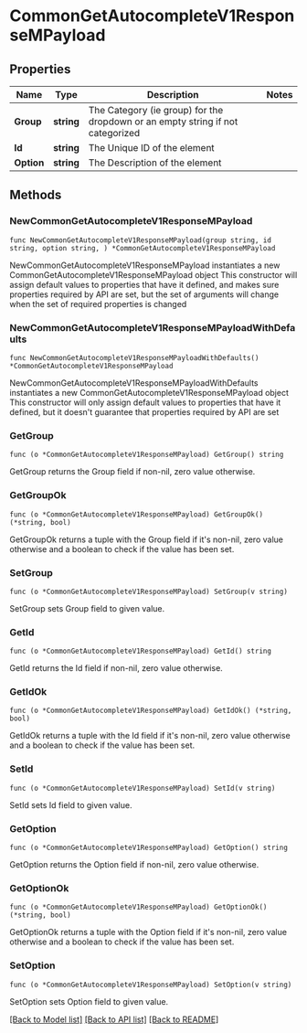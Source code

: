 # CommonGetAutocompleteV1ResponseMPayload

## Properties

Name | Type | Description | Notes
------------ | ------------- | ------------- | -------------
**Group** | **string** | The Category (ie group) for the dropdown or an empty string if not categorized | 
**Id** | **string** | The Unique ID of the element | 
**Option** | **string** | The Description of the element | 

## Methods

### NewCommonGetAutocompleteV1ResponseMPayload

`func NewCommonGetAutocompleteV1ResponseMPayload(group string, id string, option string, ) *CommonGetAutocompleteV1ResponseMPayload`

NewCommonGetAutocompleteV1ResponseMPayload instantiates a new CommonGetAutocompleteV1ResponseMPayload object
This constructor will assign default values to properties that have it defined,
and makes sure properties required by API are set, but the set of arguments
will change when the set of required properties is changed

### NewCommonGetAutocompleteV1ResponseMPayloadWithDefaults

`func NewCommonGetAutocompleteV1ResponseMPayloadWithDefaults() *CommonGetAutocompleteV1ResponseMPayload`

NewCommonGetAutocompleteV1ResponseMPayloadWithDefaults instantiates a new CommonGetAutocompleteV1ResponseMPayload object
This constructor will only assign default values to properties that have it defined,
but it doesn't guarantee that properties required by API are set

### GetGroup

`func (o *CommonGetAutocompleteV1ResponseMPayload) GetGroup() string`

GetGroup returns the Group field if non-nil, zero value otherwise.

### GetGroupOk

`func (o *CommonGetAutocompleteV1ResponseMPayload) GetGroupOk() (*string, bool)`

GetGroupOk returns a tuple with the Group field if it's non-nil, zero value otherwise
and a boolean to check if the value has been set.

### SetGroup

`func (o *CommonGetAutocompleteV1ResponseMPayload) SetGroup(v string)`

SetGroup sets Group field to given value.


### GetId

`func (o *CommonGetAutocompleteV1ResponseMPayload) GetId() string`

GetId returns the Id field if non-nil, zero value otherwise.

### GetIdOk

`func (o *CommonGetAutocompleteV1ResponseMPayload) GetIdOk() (*string, bool)`

GetIdOk returns a tuple with the Id field if it's non-nil, zero value otherwise
and a boolean to check if the value has been set.

### SetId

`func (o *CommonGetAutocompleteV1ResponseMPayload) SetId(v string)`

SetId sets Id field to given value.


### GetOption

`func (o *CommonGetAutocompleteV1ResponseMPayload) GetOption() string`

GetOption returns the Option field if non-nil, zero value otherwise.

### GetOptionOk

`func (o *CommonGetAutocompleteV1ResponseMPayload) GetOptionOk() (*string, bool)`

GetOptionOk returns a tuple with the Option field if it's non-nil, zero value otherwise
and a boolean to check if the value has been set.

### SetOption

`func (o *CommonGetAutocompleteV1ResponseMPayload) SetOption(v string)`

SetOption sets Option field to given value.



[[Back to Model list]](../README.md#documentation-for-models) [[Back to API list]](../README.md#documentation-for-api-endpoints) [[Back to README]](../README.md)


